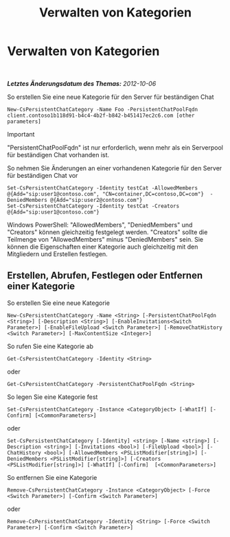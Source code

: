 ﻿---
title: Verwalten von Kategorien
TOCTitle: Verwalten von Kategorien
ms:assetid: 1b118d91-b4c4-4b2f-b842-b451417ec2c6
ms:mtpsurl: https://technet.microsoft.com/de-de/library/JJ204719(v=OCS.15)
ms:contentKeyID: 49293331
ms.date: 05/19/2016
mtps_version: v=OCS.15
ms.translationtype: HT
---

# Verwalten von Kategorien

 

_**Letztes Änderungsdatum des Themas:** 2012-10-06_

So erstellen Sie eine neue Kategorie für den Server für beständigen Chat

    New-CsPersistentChatCategory -Name Foo -PersistentChatPoolFqdn client.contoso1b118d91-b4c4-4b2f-b842-b451417ec2c6.com [other parameters]


> [!IMPORTANT]
> "PersistentChatPoolFqdn" ist nur erforderlich, wenn mehr als ein Serverpool für beständigen Chat vorhanden ist.



So nehmen Sie Änderungen an einer vorhandenen Kategorie für den Server für beständigen Chat vor

    Set-CsPersistentChatCategory -Identity testCat -AllowedMembers @{Add="sip:user1@contoso.com", "CN=container,DC=contoso,DC=com"}  -DeniedMembers @{Add="sip:user2@contoso.com"}
    Set-CsPersistentChatCategory -Identity testCat -Creators @{Add="sip:user1@contoso.com"}

Windows PowerShell: "AllowedMembers", "DeniedMembers" und "Creators" können gleichzeitig festgelegt werden. "Creators" sollte die Teilmenge von "AllowedMembers" minus "DeniedMembers" sein. Sie können die Eigenschaften einer Kategorie auch gleichzeitig mit den Mitgliedern und Erstellen festlegen.

## Erstellen, Abrufen, Festlegen oder Entfernen einer Kategorie

So erstellen Sie eine neue Kategorie

    New-CsPersistentChatCategory -Name <String> [-PersistentChatPoolFqdn <String>] [-Description <String>] [-EnableInvitations<Switch Parameter>] [-EnableFileUpload <Switch Parameter>] [-RemoveChatHistory <Switch Parameter>] [-MaxContentSize <Integer>]

So rufen Sie eine Kategorie ab

    Get-CsPersistentChatCategory -Identity <String>

oder

    Get-CsPersistentChatCategory -PersistentChatPoolFqdn <String>

So legen Sie eine Kategorie fest

    Set-CsPersistentChatCategory -Instance <CategoryObject> [-WhatIf] [-Confirm] [<CommonParameters>]

oder

    Set-CsPersistentChatCategory [-Identity] <string> [-Name <string>] [-Description <string>] [-Invitations <bool>] [-FileUpload <bool>] [-ChatHistory <bool>] [-AllowedMembers <PSListModifier[string]>] [-DeniedMembers <PSListModifier[string]>] [-Creators <PSListModifier[string]>] [-WhatIf] [-Confirm]  [<CommonParameters>]

So entfernen Sie eine Kategorie

    Remove-CsPersistentChatCategory -Instance <CategoryObject> [-Force <Switch Parameter>] [-Confirm <Switch Parameter>]

oder

    Remove-CsPersistentChatCategory -Identity <String> [-Force <Switch Parameter>] [-Confirm <Switch Parameter>]

